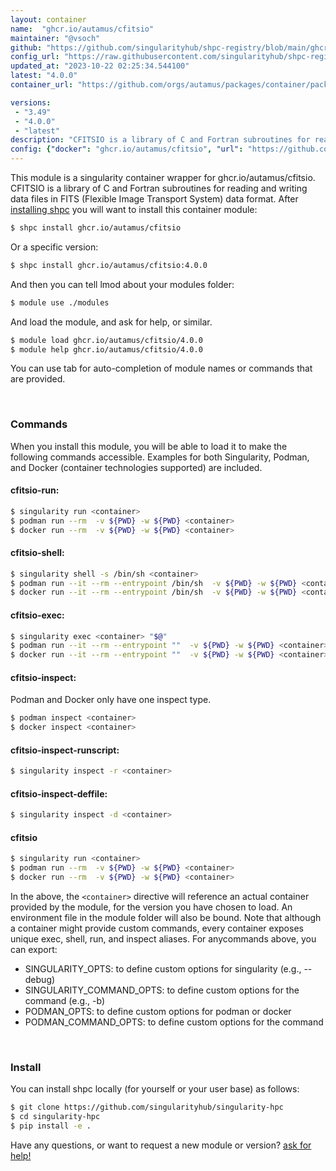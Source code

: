 ```yaml
---
layout: container
name:  "ghcr.io/autamus/cfitsio"
maintainer: "@vsoch"
github: "https://github.com/singularityhub/shpc-registry/blob/main/ghcr.io/autamus/cfitsio/container.yaml"
config_url: "https://raw.githubusercontent.com/singularityhub/shpc-registry/main/ghcr.io/autamus/cfitsio/container.yaml"
updated_at: "2023-10-22 02:25:34.544100"
latest: "4.0.0"
container_url: "https://github.com/orgs/autamus/packages/container/package/cfitsio"

versions:
 - "3.49"
 - "4.0.0"
 - "latest"
description: "CFITSIO is a library of C and Fortran subroutines for reading and writing data files in FITS (Flexible Image Transport System) data format."
config: {"docker": "ghcr.io/autamus/cfitsio", "url": "https://github.com/orgs/autamus/packages/container/package/cfitsio", "maintainer": "@vsoch", "description": "CFITSIO is a library of C and Fortran subroutines for reading and writing data files in FITS (Flexible Image Transport System) data format.", "latest": {"4.0.0": "sha256:30056262bf72403df091b0f112816ffc84e3e664fb9c9866272bc55f7b697e42"}, "tags": {"3.49": "sha256:eca430653a52ec08feb642747d4e3f9d70f9d585f0bf9eea092673d81140bacc", "4.0.0": "sha256:30056262bf72403df091b0f112816ffc84e3e664fb9c9866272bc55f7b697e42", "latest": "sha256:30056262bf72403df091b0f112816ffc84e3e664fb9c9866272bc55f7b697e42"}}
---
```


This module is a singularity container wrapper for ghcr.io/autamus/cfitsio.
CFITSIO is a library of C and Fortran subroutines for reading and writing data files in FITS (Flexible Image Transport System) data format.
After [installing shpc](#install) you will want to install this container module:


```bash
$ shpc install ghcr.io/autamus/cfitsio
```

Or a specific version:

```bash
$ shpc install ghcr.io/autamus/cfitsio:4.0.0
```

And then you can tell lmod about your modules folder:

```bash
$ module use ./modules
```

And load the module, and ask for help, or similar.

```bash
$ module load ghcr.io/autamus/cfitsio/4.0.0
$ module help ghcr.io/autamus/cfitsio/4.0.0
```

You can use tab for auto-completion of module names or commands that are provided.

<br>

### Commands

When you install this module, you will be able to load it to make the following commands accessible.
Examples for both Singularity, Podman, and Docker (container technologies supported) are included.

#### cfitsio-run:

```bash
$ singularity run <container>
$ podman run --rm  -v ${PWD} -w ${PWD} <container>
$ docker run --rm  -v ${PWD} -w ${PWD} <container>
```

#### cfitsio-shell:

```bash
$ singularity shell -s /bin/sh <container>
$ podman run --it --rm --entrypoint /bin/sh  -v ${PWD} -w ${PWD} <container>
$ docker run --it --rm --entrypoint /bin/sh  -v ${PWD} -w ${PWD} <container>
```

#### cfitsio-exec:

```bash
$ singularity exec <container> "$@"
$ podman run --it --rm --entrypoint ""  -v ${PWD} -w ${PWD} <container> "$@"
$ docker run --it --rm --entrypoint ""  -v ${PWD} -w ${PWD} <container> "$@"
```

#### cfitsio-inspect:

Podman and Docker only have one inspect type.

```bash
$ podman inspect <container>
$ docker inspect <container>
```

#### cfitsio-inspect-runscript:

```bash
$ singularity inspect -r <container>
```

#### cfitsio-inspect-deffile:

```bash
$ singularity inspect -d <container>
```



#### cfitsio

```bash
$ singularity run <container>
$ podman run --rm  -v ${PWD} -w ${PWD} <container>
$ docker run --rm  -v ${PWD} -w ${PWD} <container>
```


In the above, the `<container>` directive will reference an actual container provided
by the module, for the version you have chosen to load. An environment file in the
module folder will also be bound. Note that although a container
might provide custom commands, every container exposes unique exec, shell, run, and
inspect aliases. For anycommands above, you can export:

 - SINGULARITY_OPTS: to define custom options for singularity (e.g., --debug)
 - SINGULARITY_COMMAND_OPTS: to define custom options for the command (e.g., -b)
 - PODMAN_OPTS: to define custom options for podman or docker
 - PODMAN_COMMAND_OPTS: to define custom options for the command

<br>

### Install

You can install shpc locally (for yourself or your user base) as follows:

```bash
$ git clone https://github.com/singularityhub/singularity-hpc
$ cd singularity-hpc
$ pip install -e .
```

Have any questions, or want to request a new module or version? [ask for help!](https://github.com/singularityhub/singularity-hpc/issues)